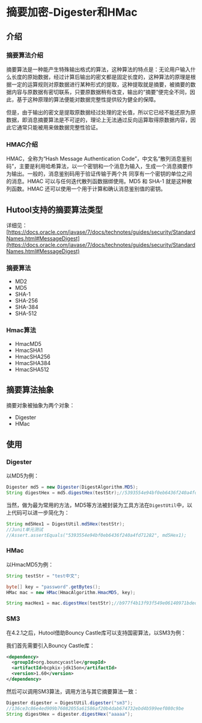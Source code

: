 摘要加密-Digester和HMac
===

## 介绍

### 摘要算法介绍

摘要算法是一种能产生特殊输出格式的算法，这种算法的特点是：无论用户输入什么长度的原始数据，经过计算后输出的密文都是固定长度的，这种算法的原理是根据一定的运算规则对原数据进行某种形式的提取，这种提取就是摘要，被摘要的数据内容与原数据有密切联系，只要原数据稍有改变，输出的“摘要”便完全不同，因此，基于这种原理的算法便能对数据完整性提供较为健全的保障。

但是，由于输出的密文是提取原数据经过处理的定长值，所以它已经不能还原为原数据，即消息摘要算法是不可逆的，理论上无法通过反向运算取得原数据内容，因此它通常只能被用来做数据完整性验证。

### HMAC介绍
HMAC，全称为“Hash Message Authentication Code”，中文名“散列消息鉴别码”，主要是利用哈希算法，以一个密钥和一个消息为输入，生成一个消息摘要作为输出。一般的，消息鉴别码用于验证传输于两个共 同享有一个密钥的单位之间的消息。HMAC 可以与任何迭代散列函数捆绑使用。MD5 和 SHA-1 就是这种散列函数。HMAC 还可以使用一个用于计算和确认消息鉴别值的密钥。

## Hutool支持的摘要算法类型

详细见：[https://docs.oracle.com/javase/7/docs/technotes/guides/security/StandardNames.html#MessageDigest](https://docs.oracle.com/javase/7/docs/technotes/guides/security/StandardNames.html#MessageDigest)

### 摘要算法
- MD2
- MD5
- SHA-1
- SHA-256
- SHA-384
- SHA-512

### Hmac算法
- HmacMD5
- HmacSHA1
- HmacSHA256
- HmacSHA384
- HmacSHA512

## 摘要算法抽象

摘要对象被抽象为两个对象：
- Digester
- HMac

## 使用
### Digester

以MD5为例：
```java
Digester md5 = new Digester(DigestAlgorithm.MD5);
String digestHex = md5.digestHex(testStr);//5393554e94bf0eb6436f240a4fd71282
```

当然，做为最为常用的方法，MD5等方法被封装为工具方法在`DigestUtil`中，以上代码可以进一步简化为：

```java
String md5Hex1 = DigestUtil.md5Hex(testStr);
//Junit单元测试
//Assert.assertEquals("5393554e94bf0eb6436f240a4fd71282", md5Hex1);
```

### HMac

以HmacMD5为例：
```java
String testStr = "test中文";

byte[] key = "password".getBytes();
HMac mac = new HMac(HmacAlgorithm.HmacMD5, key);

String macHex1 = mac.digestHex(testStr);//b977f4b13f93f549e06140971bded384
```

### SM3

在4.2.1之后，Hutool借助Bouncy Castle库可以支持国密算法，以SM3为例：

我们首先需要引入Bouncy Castle库：

```xml
<dependency>
  <groupId>org.bouncycastle</groupId>
  <artifactId>bcpkix-jdk15on</artifactId>
  <version>1.60</version>
</dependency>
```

然后可以调用SM3算法，调用方法与其它摘要算法一致：

```java
Digester digester = DigestUtil.digester("sm3");
//136ce3c86e4ed909b76082055a61586af20b4dab674732ebd4b599eef080c9be
String digestHex = digester.digestHex("aaaaa");
```